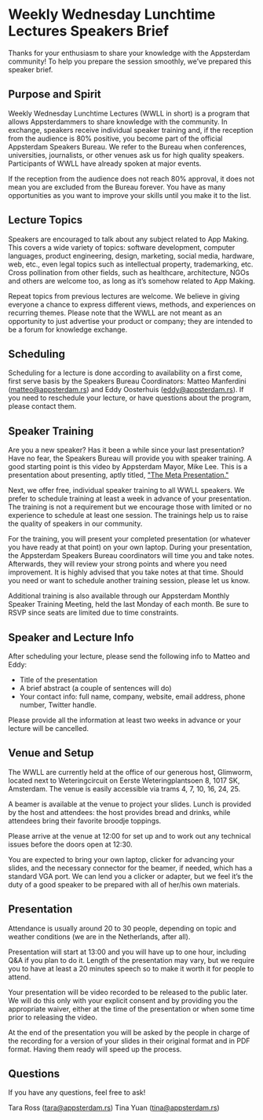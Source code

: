 # Weekly Wednesday Lunchtime Lectures Speakers Brief

Thanks for your enthusiasm to share your knowledge with the Appsterdam community! To help you prepare the session smoothly, we’ve prepared this speaker brief.

## Purpose and Spirit

Weekly Wednesday Lunchtime Lectures (WWLL in short) is a program that allows Appsterdammers to share knowledge with the community. In exchange, speakers receive individual speaker training and, if the reception from the audience is 80% positive, you become part of the official Appsterdam Speakers Bureau. We refer to the Bureau when conferences, universities, journalists, or other venues ask us for high quality speakers. Participants of WWLL have already spoken at major events.

If the reception from the audience does not reach 80% approval, it does not mean you are excluded from the Bureau forever. You have as many opportunities as you want to improve your skills until you make it to the list.

## Lecture Topics

Speakers are encouraged to talk about any subject related to App Making. This covers a wide variety of topics: software development, computer languages, product engineering, design, marketing, social media, hardware, web, etc., even legal topics such as intellectual property, trademarking, etc. Cross pollination from other fields, such as healthcare, architecture, NGOs and others are welcome too, as long as it’s somehow related to App Making.

Repeat topics from previous lectures are welcome. We believe in giving everyone a chance to express different views, methods, and experiences on recurring themes. Please note that the WWLL are not meant as an opportunity to just advertise your product or company; they are intended to be a forum for knowledge exchange.


## Scheduling

Scheduling for a lecture is done according to availability on a first come, first serve basis by the Speakers Bureau Coordinators: Matteo Manferdini (matteo@appsterdam.rs) and Eddy Oosterhuis (eddy@appsterdam.rs). If you need to reschedule your lecture, or have questions about the program, please contact them.


## Speaker Training

Are you a new speaker? Has it been a while since your last presentation? Have no fear, the Speakers Bureau will provide you with speaker training. A good starting point is this video by Appsterdam Mayor, Mike Lee. This is a presentation about presenting, aptly titled, ["The Meta Presentation."](http://youtu.be/6Jidkf7RggU)

Next, we offer free, individual speaker training to all WWLL speakers. We prefer to schedule training at least a week in advance of your presentation. The training is not a requirement but we encourage those with limited or no experience to schedule at least one session.  The trainings help us to raise the quality of speakers in our community.

For the training, you will present your completed presentation (or whatever you have ready at that point) on your own laptop. During your presentation, the Appsterdam Speakers Bureau coordinators will time you and take notes. Afterwards, they will review your strong points and where you need improvement. It is highly advised that you take notes at that time. Should you need or want to schedule another training session, please let us know.

Additional training is also available through our Appsterdam Monthly Speaker Training Meeting, held the last Monday of each month. Be sure to RSVP since seats are limited due to time constraints.

## Speaker and Lecture Info

After scheduling your lecture, please send the following info to Matteo and Eddy: 

- Title of the presentation
- A brief abstract (a couple of sentences will do)
- Your contact info: full name, company, website, email address, phone number, Twitter handle.

Please provide all the information at least two weeks in advance or your lecture will be cancelled.

## Venue and Setup

The WWLL are currently held at the office of our generous host, Glimworm, located next to Weteringcircuit on Eerste Weteringplantsoen 8, 1017 SK, Amsterdam. The venue is easily accessible via trams 4, 7, 10, 16, 24, 25.

A beamer is available at the venue to project your slides. Lunch is provided by the host and attendees: the host provides bread and drinks, while attendees bring their favorite broodje toppings.

Please arrive at the venue at 12:00 for set up and to work out any technical issues before the doors open at 12:30. 

You are expected to bring your own laptop, clicker for advancing your slides, and the necessary connector for the beamer, if needed, which has a standard VGA port. We can lend you a clicker or adapter, but we feel it’s the duty of a good speaker to be prepared with all of her/his own materials. 

## Presentation

Attendance is usually around 20 to 30 people, depending on topic and weather conditions (we are in the Netherlands, after all).

Presentation will start at 13:00 and you will have up to one hour, including Q&A if you plan to do it. Length of the presentation may vary, but we require you to have at least a 20 minutes speech so to make it worth it for people to attend.

Your presentation will be video recorded to be released to the public later. We will do this only with your explicit consent and by providing you the appropriate waiver, either at the time of the presentation or when some time prior to releasing the video.

At the end of the presentation you will be asked by the people in charge of the recording for a version of your slides in their original format and in PDF format. Having them ready will speed up the process.

## Questions

If you have any questions, feel free to ask! 

Tara Ross (tara@appsterdam.rs)
Tina Yuan (tina@appsterdam.rs)

